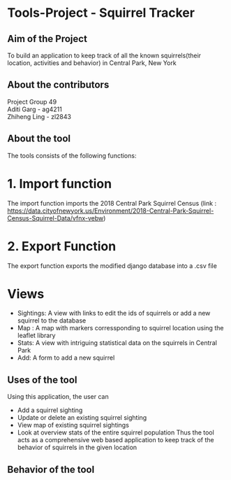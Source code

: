 # Tools-Project - Squirrel Tracker

## Aim of the Project 
To build an application to keep track of all the known squirrels(their location, activities and behavior) in Central Park, New York

## About the contributors
Project Group 49 <br>
Aditi Garg - ag4211 <br>
Zhiheng Ling - zl2843

## About the tool
The tools consists of the following functions:
# 1. Import function
The import function imports the 2018 Central Park Squirrel Census (link : https://data.cityofnewyork.us/Environment/2018-Central-Park-Squirrel-Census-Squirrel-Data/vfnx-vebw)

# 2. Export Function 
The export function exports the modified django database into a .csv file

# Views
- Sightings: A view with links to edit the ids of squirrels or add a new squirrel to the database
- Map : A map with markers corressponding to squirrel location using the leaflet library 
- Stats: A view with intriguing statistical data on the squirrels in Central Park  
- Add: A form to add a new squirrel 

## Uses of the tool
Using this application, the user can 
 - Add a squirrel sighting
 - Update or delete an existing squirrel sighting
 - View map of existing squirrel sightings
 - Look at overview stats of the entire squirrel population
 Thus the tool acts as a comprehensive web based application to keep track of the behavior of squirrels in the given location
 
## Behavior of the tool

